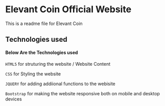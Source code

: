 # Elevant Coin Official Website

This is a readme file for Elevant Coin

## Technologies used

#### Below Are the Technologies used

`HTML5` for struturing the website / Website Content

`CSS` for Styling the website 

`JQUERY` for adding addiional functions to the webisite

`Bootstrap` for making the website responsive both on mobile and desktop devices
